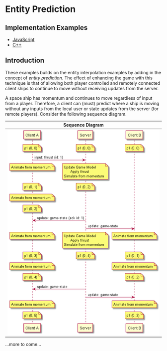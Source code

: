 # Entity Prediction

## Implementation Examples

* [JavaScript](https://github.com/ProfPorkins/GameTech/tree/master/JavaScript/Multiplayer/Step%204%20-%20Entity%20Prediction)
* [C++](https://github.com/ProfPorkins/GameTech/tree/master/C%2B%2B/Multiplayer/Step%204%20-%20Entity%20Prediction)

## Introduction

These examples builds on the entity interpolation examples by adding in the concept of _entity prediction_.  The effect of enhancing the game with this technique is that of allowing both player controlled and remotely connected client ships to continue to move without receiving updates from the server.

A space ship has momentum and continues to move regardless of input from a player.  Therefore, a client can (must) predict where a ship is moving without any inputs from the local user or state updates from the server (for remote players).  Consider the following sequence diagram.

Sequence Diagram |
-----------------|
![Entity Interpolation - Sequence](https://github.com/ProfPorkins/GameTech/blob/master/doc/Multiplayer/images/Entity%20Prediction%20-%20Sequence.png) |

...more to come...
